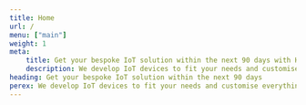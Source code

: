 ```yaml
---
title: Home
url: /
menu: ["main"]
weight: 1
meta:
    title: Get your bespoke IoT solution within the next 90 days with HARDWARIO
    description: We develop IoT devices to fit your needs and customise everything from the technical solution to the branded product casing. Get ready to connect your world.
heading: Get your bespoke IoT solution within the next 90 days
perex: We develop IoT devices to fit your needs and customise everything from the technical solution to the branded product casing. Get ready to connect your world.
---
```

